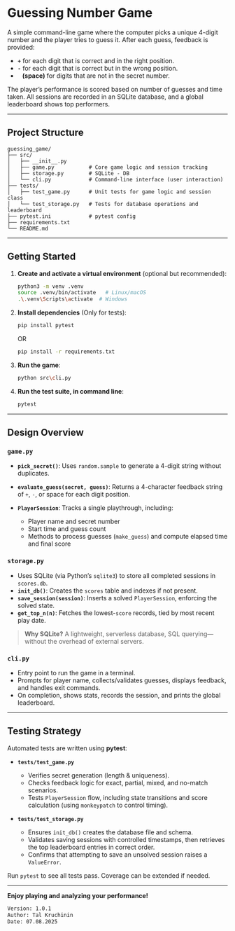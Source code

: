 # Guessing Number Game

A simple command-line game where the computer picks a unique 4-digit number and the player tries to guess it. After each guess, feedback is provided:

* **`+`** for each digit that is correct and in the right position.
* **`-`** for each digit that is correct but in the wrong position.
* **` ` (space)** for digits that are not in the secret number.

The player’s performance is scored based on number of guesses and time taken. All sessions are recorded in an SQLite database, and a global leaderboard shows top performers.

---

## Project Structure

```
guessing_game/
├── src/
│   ├── __init__.py
│   ├── game.py           # Core game logic and session tracking
│   ├── storage.py        # SQLite - DB
│   └── cli.py            # Command-line interface (user interaction)
├── tests/
│   ├── test_game.py      # Unit tests for game logic and session class
│   └── test_storage.py   # Tests for database operations and leaderboard
├── pytest.ini            # pytest config
├── requirements.txt      
└── README.md             
```

---

## Getting Started

1. **Create and activate a virtual environment** (optional but recommended):

   ```bash
   python3 -m venv .venv
   source .venv/bin/activate   # Linux/macOS
   .\.venv\Scripts\activate  # Windows
   ```

2. **Install dependencies** (Only for tests):

   ```bash
   pip install pytest
   ```
   OR
   ```bash
   pip install -r requirements.txt
   ```

3. **Run the game**:

   ```bash
   python src\cli.py 
   ```

4. **Run the test suite, in command line**:

   ```bash
   pytest
   ```

---

## Design Overview

### `game.py`

* **`pick_secret()`**: Uses `random.sample` to generate a 4-digit string without duplicates.
* **`evaluate_guess(secret, guess)`**: Returns a 4-character feedback string of `+`, `-`, or space for each digit position.
* **`PlayerSession`**: Tracks a single playthrough, including:

  * Player name and secret number
  * Start time and guess count
  * Methods to process guesses (`make_guess`) and compute elapsed time and final score

### `storage.py`

* Uses SQLite (via Python’s `sqlite3`) to store all completed sessions in `scores.db`.
* **`init_db()`**: Creates the `scores` table and indexes if not present.
* **`save_session(session)`**: Inserts a solved `PlayerSession`, enforcing the solved state.
* **`get_top_n(n)`**: Fetches the lowest-`score` records, tied by most recent play date.

> **Why SQLite?** A lightweight, serverless database, SQL querying—without the overhead of external servers.

### `cli.py`

* Entry point to run the game in a terminal.
* Prompts for player name, collects/validates guesses, displays feedback, and handles exit commands.
* On completion, shows stats, records the session, and prints the global leaderboard.

---

## Testing Strategy

Automated tests are written using **pytest**:

* **`tests/test_game.py`**

  * Verifies secret generation (length & uniqueness).
  * Checks feedback logic for exact, partial, mixed, and no-match scenarios.
  * Tests `PlayerSession` flow, including state transitions and score calculation (using `monkeypatch` to control timing).

* **`tests/test_storage.py`**

  * Ensures `init_db()` creates the database file and schema.
  * Validates saving sessions with controlled timestamps, then retrieves the top leaderboard entries in correct order.
  * Confirms that attempting to save an unsolved session raises a `ValueError`.

Run `pytest` to see all tests pass. Coverage can be extended if needed.

---

**Enjoy playing and analyzing your performance!**
   ```bash
   Version: 1.0.1
   Author: Tal Kruchinin
   Date: 07.08.2025
   ```




